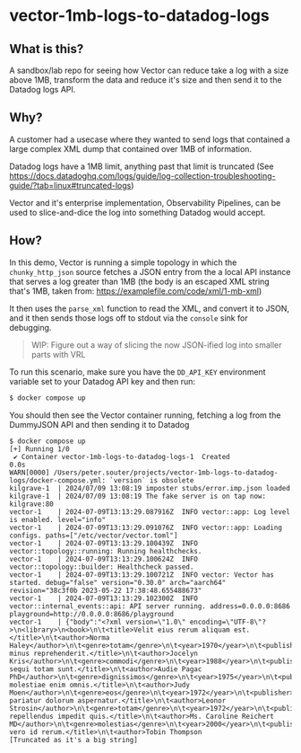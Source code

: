 # vector-1mb-logs-to-datadog-logs

## What is this?

A sandbox/lab repo for seeing how Vector can reduce take a log with a size above 1MB, transform the data and reduce it's size and then send it to the Datadog logs API.

## Why?

A customer had a usecase where they wanted to send logs that contained a large complex XML dump that contained over 1MB of information.

Datadog logs have a 1MB limit, anything past that limit is truncated (See https://docs.datadoghq.com/logs/guide/log-collection-troubleshooting-guide/?tab=linux#truncated-logs)

Vector and it's enterprise implementation, Observability Pipelines, can be used to slice-and-dice the log into something Datadog would accept. 

## How?

In this demo, Vector is running a simple topology in which the `chunky_http_json` source fetches a JSON entry from the a local API instance that serves a log greater than 1MB (the body is an escaped XML string that's 1MB, taken from: https://examplefile.com/code/xml/1-mb-xml)

It then uses the `parse_xml` function to read the XML, and convert it to JSON, and it then sends those logs off to stdout via the `console` sink for debugging.

> WIP: Figure out a way of slicing the now JSON-ified log into smaller parts with VRL

To run this scenario, make sure you have the `DD_API_KEY` environment variable set to your Datadog
API key and then run:

```bash
$ docker compose up
```

You should then see the Vector container running, fetching a log from the DummyJSON API and then sending it to Datadog

```
$ docker compose up
[+] Running 1/0
 ✔ Container vector-1mb-logs-to-datadog-logs-1  Created                                                                                                                                                                                                                                                                                                         0.0s
WARN[0000] /Users/peter.souter/projects/vector-1mb-logs-to-datadog-logs/docker-compose.yml: `version` is obsolete
kilgrave-1  | 2024/07/09 13:08:19 imposter stubs/error.imp.json loaded
kilgrave-1  | 2024/07/09 13:08:19 The fake server is on tap now: kilgrave:80
vector-1    | 2024-07-09T13:13:29.087916Z  INFO vector::app: Log level is enabled. level="info"
vector-1    | 2024-07-09T13:13:29.091076Z  INFO vector::app: Loading configs. paths=["/etc/vector/vector.toml"]
vector-1    | 2024-07-09T13:13:29.100439Z  INFO vector::topology::running: Running healthchecks.
vector-1    | 2024-07-09T13:13:29.100624Z  INFO vector::topology::builder: Healthcheck passed.
vector-1    | 2024-07-09T13:13:29.100721Z  INFO vector: Vector has started. debug="false" version="0.30.0" arch="aarch64" revision="38c3f0b 2023-05-22 17:38:48.655488673"
vector-1    | 2024-07-09T13:13:29.102300Z  INFO vector::internal_events::api: API server running. address=0.0.0.0:8686 playground=http://0.0.0.0:8686/playground
vector-1    | {"body":"<?xml version=\"1.0\" encoding=\"UTF-8\"?>\n<library>\n<book>\n\t<title>Velit eius rerum aliquam est.</title>\n\t<author>Norma Haley</author>\n\t<genre>totam</genre>\n\t<year>1970</year>\n\t<publisher>https://examplefile.com</publisher>\n</book>\n<book>\n\t<title>Laboriosam minus reprehenderit.</title>\n\t<author>Jocelyn Kris</author>\n\t<genre>commodi</genre>\n\t<year>1988</year>\n\t<publisher>https://examplefile.com</publisher>\n</book>\n<book>\n\t<title>Sint sequi totam sunt.</title>\n\t<author>Audie Pagac PhD</author>\n\t<genre>dignissimos</genre>\n\t<year>1975</year>\n\t<publisher>https://examplefile.com</publisher>\n</book>\n<book>\n\t<title>Ipsum molestiae enim omnis.</title>\n\t<author>Judy Moen</author>\n\t<genre>eos</genre>\n\t<year>1972</year>\n\t<publisher>https://examplefile.com</publisher>\n</book>\n<book>\n\t<title>Ut pariatur dolorum aspernatur.</title>\n\t<author>Leonor Strosin</author>\n\t<genre>totam</genre>\n\t<year>1972</year>\n\t<publisher>https://examplefile.com</publisher>\n</book>\n<book>\n\t<title>Culpa repellendus impedit quis.</title>\n\t<author>Ms. Caroline Reichert MD</author>\n\t<genre>molestias</genre>\n\t<year>2000</year>\n\t<publisher>https://examplefile.com</publisher>\n</book>\n<book>\n\t<title>Dolores vero id rerum.</title>\n\t<author>Tobin Thompson
[Truncated as it's a big string]
```
